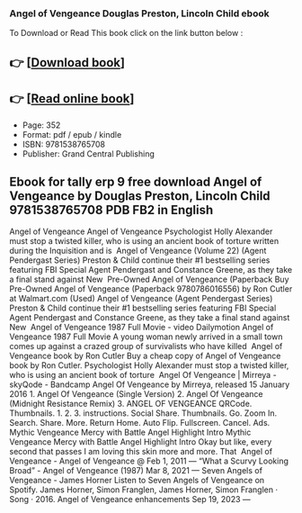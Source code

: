 ### Angel of Vengeance Douglas Preston, Lincoln Child ebook

To Download or Read This book click on the link button below :

## 👉  [**[Download book](http://get-pdfs.com/download.php?group=book&from=github.com&id=712325&lnk=1063 "Download book")**]

## 👉  [**[Read online book](http://get-pdfs.com/download.php?group=book&from=github.com&id=712325&lnk=1063 "Read online book")**]


* Page: 352
* Format: pdf / epub / kindle
* ISBN: 9781538765708
* Publisher: Grand Central Publishing



## Ebook for tally erp 9 free download Angel of Vengeance by Douglas Preston, Lincoln Child 9781538765708 PDB FB2 in English



 Angel of Vengeance Angel of Vengeance Psychologist Holly Alexander must stop a twisted killer, who is using an ancient book of torture written during the Inquisition and is 
 Angel of Vengeance (Volume 22) (Agent Pendergast Series) Preston &amp; Child continue their #1 bestselling series featuring FBI Special Agent Pendergast and Constance Greene, as they take a final stand against New 
 Pre-Owned Angel of Vengeance (Paperback Buy Pre-Owned Angel of Vengeance (Paperback 9780786016556) by Ron Cutler at Walmart.com (Used)
 Angel of Vengeance (Agent Pendergast Series) Preston &amp; Child continue their #1 bestselling series featuring FBI Special Agent Pendergast and Constance Greene, as they take a final stand against New 
 Angel of Vengeance 1987 Full Movie - video Dailymotion Angel of Vengeance 1987 Full Movie A young woman newly arrived in a small town comes up against a crazed group of survivalists who have killed 
 Angel of Vengeance book by Ron Cutler Buy a cheap copy of Angel of Vengeance book by Ron Cutler. Psychologist Holly Alexander must stop a twisted killer, who is using an ancient book of torture 
 Angel Of Vengeance | Mirreya - skyQode - Bandcamp Angel Of Vengeance by Mirreya, released 15 January 2016 1. Angel Of Vengeance (Single Version) 2. Angel Of Vengeance (Midnight Resistance Remix) 3.
 ANGEL OF VENGEANCE QRCode. Thumbnails. 1. 2. 3. instructions. Social Share. Thumbnails. Go. Zoom In. Search. Share. More. Return Home. Auto Flip. Fullscreen. Cancel. Ads.
 Mythic Vengeance Mercy with Battle Angel Highlight Intro Mythic Vengeance Mercy with Battle Angel Highlight Intro Okay but like, every second that passes I am loving this skin more and more. That 
 Angel of Vengeance - Angel of Vengeance @ Feb 1, 2011 —
 “What a Scurvy Looking Broad” - Angel of Vengeance (1987) Mar 8, 2021 —
 Seven Angels of Vengeance - James Horner Listen to Seven Angels of Vengeance on Spotify. James Horner, Simon Franglen, James Horner, Simon Franglen · Song · 2016.
 Angel of Vengeance enhancements Sep 19, 2023 —





